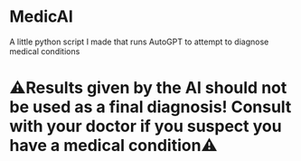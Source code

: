 # MedicAI
A little python script I made that runs AutoGPT to attempt to diagnose medical conditions

# ⚠Results given by the AI should not be used as a final diagnosis! Consult with your doctor if you suspect you have a medical condition⚠



